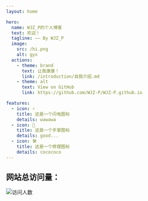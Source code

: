 ```yaml
---
layout: home

hero:
  name: WJZ_P的个人博客
  text: 欢迎！
  tagline: —— By WJZ_P
  image:
    src: /hi.png
    alt: gyx
  actions:
    - theme: brand
      text: 让我康康！
      link: /introduction/自我介绍.md
    - theme: alt
      text: View on GitHub
      link: https://github.com/WJZ-P/WJZ-P.github.io

features:
  - icon: ⚡️
    title: 这是一个闪电图标
    details: wawawa
  - icon: 🖖
    title: 这是一个手掌图标
    details: good...
  - icon: 🛠️
    title: 这是一个修理图标
    details: cocococo
---
```


[//]: # (<Counter></Counter>)



<div class="viewed-count">

<h2>网站总访问量：</h2>

<img class="kitten-sign" src="https://count.getloli.com/get/@IloveKitten?theme=rule21" alt="访问人数">

</div>

[//]: # ()
[//]: # (<style>)

[//]: # (.viewed-count{)

[//]: # (    width:100%;)

[//]: # (    display: flex;)

[//]: # (    justify-content: center;)

[//]: # (    align-items: center;)

[//]: # (    flex-direction: column;)

[//]: # (})

[//]: # ()
[//]: # (.kitten-sign{)

[//]: # (    width: 50%;)

[//]: # (})

[//]: # ()
[//]: # (</style>)